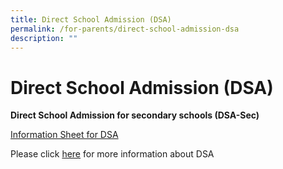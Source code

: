 ```yaml
---
title: Direct School Admission (DSA)
permalink: /for-parents/direct-school-admission-dsa
description: ""
---
```

# **Direct School Admission (DSA)**

**Direct School Admission for secondary schools (DSA-Sec)**  

[Information Sheet for DSA](/files/Annex%20A-Info%20Sheet%20on%202021%20DSA-Sec%20for%20Primary%206%20Students.pdf)

Please click [here](http://www.moe.gov.sg/dsa-sec) for more information about DSA